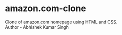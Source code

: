 # amazon.com-clone
Clone of amazon.com homepage using HTML and CSS.
<br>
Author - Abhishek Kumar Singh 